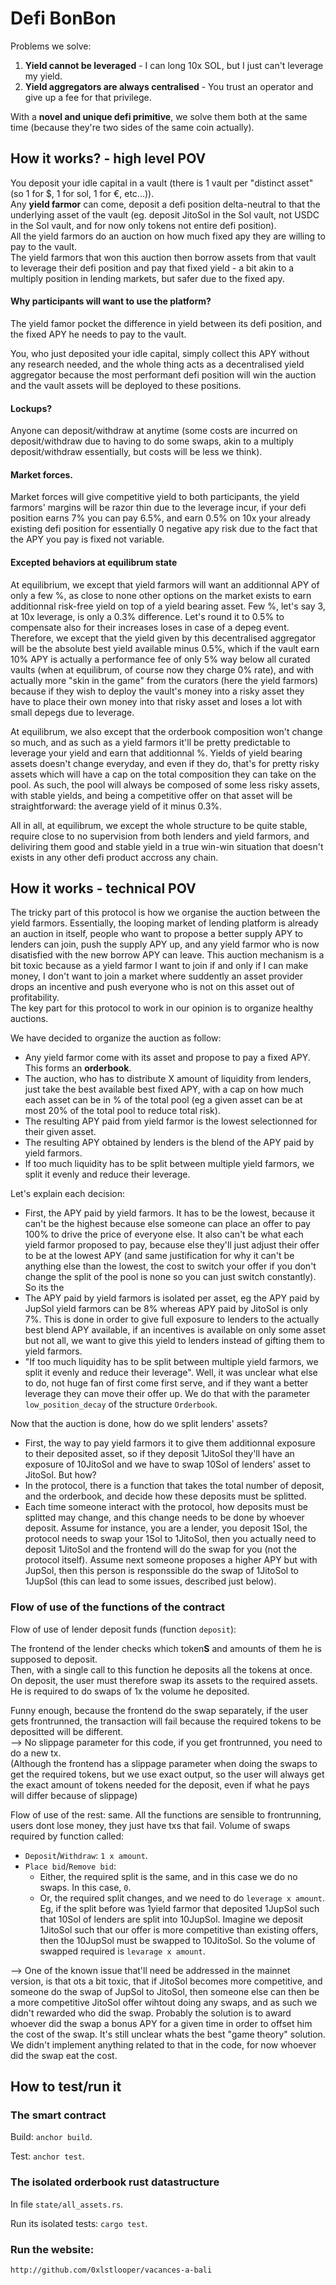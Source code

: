 # Defi BonBon

Problems we solve:
1. **Yield cannot be leveraged** - I can long 10x SOL, but I just can't leverage my yield.
2. **Yield aggregators are always centralised** - You trust an operator and give up a fee for that privilege.

With a **novel and unique defi primitive**, we solve them both at the same time (because they're two sides of the same coin actually).





## How it works? - high level POV

You deposit your idle capital in a vault (there is 1 vault per "distinct asset" (so 1 for $, 1 for sol, 1 for €, etc...)).  
Any **yield farmor** can come, deposit a defi position delta-neutral to that the underlying asset of the vault (eg. deposit JitoSol in the Sol vault, not USDC in the Sol vault, and for now only tokens not entire defi position).  
All the yield farmors do an auction on how much fixed apy they are willing to pay to the vault.  
The yield farmors that won this auction then borrow assets from that vault to leverage their defi position and pay that fixed yield - a bit akin to a multiply position in lending markets, but safer due to the fixed apy.  

#### Why participants will want to use the platform?

The yield famor pocket the difference in yield between its defi position, and the fixed APY he needs to pay to the vault.

You, who just deposited your idle capital, simply collect this APY without any research needed, and the whole thing acts as a decentralised yield aggregator because the most performant defi position will win the auction and the vault assets will be deployed to these positions.

#### Lockups?

Anyone can deposit/withdraw at anytime (some costs are incurred on deposit/withdraw due to having to do some swaps, akin to a multiply deposit/withdraw essentially, but costs will be less we think).

#### Market forces.

Market forces will give competitive yield to both participants, the yield farmors' margins will be razor thin due to the leverage incur, if your defi position earns 7% you can pay 6.5%, and earn 0.5% on 10x your already existing defi position for essentially 0 negative apy risk due to the fact that the APY you pay is fixed not variable.

#### Excepted behaviors at equilibrum state

At equilibrium, we except that yield farmors will want an additionnal APY of only a few %, as close to none other options on the market exists to earn additionnal risk-free yield on top of a yield bearing asset. Few %, let's say 3, at 10x leverage, is only a 0.3% difference. Let's round it to 0.5% to compensate also for their increases loses in case of a depeg event.  
Therefore, we except that the yield given by this decentralised aggregator will be the absolute best yield available minus 0.5%, which if the vault earn 10% APY is actually a performance fee of only 5% way below all curated vaults (when at equilibrum, of course now they charge 0% rate), and with actually more "skin in the game" from the curators (here the yield farmors) because if they wish to deploy the vault's money into a risky asset they have to place their own money into that risky asset and loses a lot with small depegs due to leverage.

At equilibrum, we also except that the orderbook composition won't change so much, and as such as a yield farmors it'll be pretty predictable to leverage your yield and earn that additionnal %. Yields of yield bearing assets doesn't change everyday, and even if they do, that's for pretty risky assets which will have a cap on the total composition they can take on the pool. As such, the pool will always be composed of some less risky assets, with stable yields, and being a competitive offer on that asset will be straightforward: the average yield of it minus 0.3%.

All in all, at equilibrum, we except the whole structure to be quite stable, require close to no supervision from both lenders and yield farmors, and deliviring them good and stable yield in a true win-win situation that doesn't exists in any other defi product accross any chain.




## How it works - technical POV

The tricky part of this protocol is how we organise the auction between the yield farmors. Essentially, the looping market of lending platform is already an auction in itself, people who want to propose a better supply APY to lenders can join, push the supply APY up, and any yield farmor who is now disatisfied with the new borrow APY can leave. This auction mechanism is a bit toxic because as a yield farmor I want to join if and only if I can make money, I don't want to join a market where suddently an asset provider drops an incentive and push everyone who is not on this asset out of profitability.  
The key part for this protocol to work in our opinion is to organize healthy auctions.

We have decided to organize the auction as follow:
+ Any yield farmor come with its asset and propose to pay a fixed APY. This forms an **orderbook**.
+ The auction, who has to distribute X amount of liquidity from lenders, just take the best available best fixed APY, with a cap on how much each asset can be in % of the total pool (eg a given asset can be at most 20% of the total pool to reduce total risk).
+ The resulting APY paid from yield farmor is the lowest selectionned for their given asset.
+ The resulting APY obtained by lenders is the blend of the APY paid by yield farmors.
+ If too much liquidity has to be split between multiple yield farmors, we split it evenly and reduce their leverage.

Let's explain each decision:
+ First, the APY paid by yield farmors. It has to be the lowest, because it can't be the highest because else someone can place an offer to pay 100% to drive the price of everyone else. It also can't be what each yield farmor proposed to pay, because else they'll just adjust their offer to be at the lowest APY (and same justification for why it can't be anything else than the lowest, the cost to switch your offer if you don't change the split of the pool is none so you can just switch constantly). So its the 
+ The APY paid by yield farmors is isolated per asset, eg the APY paid by JupSol yield farmors can be 8% whereas APY paid by JitoSol is only 7%. This is done in order to give full exposure to lenders to the actually best blend APY available, if an incentives is available on only some asset but not all, we want to give this yield to lenders instead of gifting them to yield farmors.
+ "If too much liquidity has to be split between multiple yield farmors, we split it evenly and reduce their leverage". Well, it was unclear what else to do, not huge fan of first come first serve, and if they want a better leverage they can move their offer up. We do that with the parameter `low_position_decay` of the structure `Orderbook`.

Now that the auction is done, how do we split lenders' assets?
+ First, the way to pay yield farmors it to give them additionnal exposure to their deposited asset, so if they deposit 1JitoSol they'll have an exposure of 10JitoSol and we have to swap 10Sol of lenders' asset to JitoSol. But how?
+ In the protocol, there is a function that takes the total number of deposit, and the orderbook, and decide how these deposits must be splitted.
+ Each time someone interact with the protocol, how deposits must be splitted may change, and this change needs to be done by whoever deposit. Assume for instance, you are a lender, you deposit 1Sol, the protocol needs to swap your 1Sol to 1JitoSol, then you actually need to deposit 1JitoSol and the frontend will do the swap for you (not the protocol itself). Assume next someone proposes a higher APY but with JupSol, then this person is responssible do the swap of 1JitoSol to 1JupSol (this can lead to some issues, described just below).




### Flow of use of the functions of the contract

Flow of use of lender deposit funds (function `deposit`):  

The frontend of the lender checks which token**S** and amounts of them he is supposed to deposit.  
Then, with a single call to this function he deposits all the tokens at once.  
On deposit, the user must therefore swap its assets to the required assets. He is required to do swaps of 1x the volume he deposited.

Funny enough, because the frontend do the swap separately, if the user gets frontrunned, the transaction will fail because the required tokens to be depositted will be different.  
--> No slippage parameter for this code, if you get frontrunned, you need to do a new tx.  
(Although the frontend has a slippage parameter when doing the swaps to get the required tokens, but we use exact output, so the user will always get the exact amount of tokens needed for the deposit, even if what he pays will differ because of slippage)

Flow of use of the rest: same. All the functions are sensible to frontrunning, users dont lose money, they just have txs that fail.
Volume of swaps required by function called:
+ `Deposit`/`Withdraw`: `1 x amount`.
+ `Place bid`/`Remove bid`:
    - Either, the required split is the same, and in this case we do no swaps. In this case, `0`.
    - Or, the required split changes, and we need to do `leverage x amount`. Eg, if the split before was 1yield farmor that deposited 1JupSol such that 10Sol of lenders are split into 10JupSol. Imagine we deposit 1JitoSol such that our offer is more competitive than existing offers, then the 10JupSol must be swapped to 10JitoSol. So the volume of swapped required is `levarage x amount`.

--> One of the known issue that'll need be addressed in the mainnet version, is that ots a bit toxic, that if JitoSol becomes more competitive, and someone do the swap of JupSol to JitoSol, then someone else can then be a more competitive JitoSol offer wihtout doing any swaps, and as such we didn't rewarded who did the swap. Probably the solution is to award whoever did the swap a bonus APY for a given time in order to offset him the cost of the swap. It's still unclear whats the best "game theory" solution. We didn't implement anything related to that in the code, for now whoever did the swap eat the cost.




## How to test/run it

### The smart contract

Build: `anchor build`.

Test: `anchor test`.

### The isolated orderbook rust datastructure

In file `state/all_assets.rs`.

Run its isolated tests: `cargo test`.

### Run the website:

`http://github.com/0xlstlooper/vacances-a-bali`